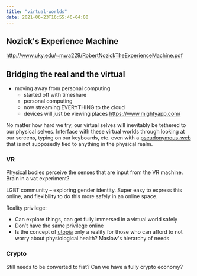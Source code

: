 ```yaml
---
title: "virtual-worlds"
date: 2021-06-23T16:55:46-04:00
---
```


## Nozick's Experience Machine
http://www.uky.edu/~mwa229/RobertNozickTheExperienceMachine.pdf

## Bridging the real and the virtual
-   moving away from personal computing
    -   started off with timeshare
    -   personal computing
    -   now streaming EVERYTHING to the cloud
    -   devices will just be viewing places
https://www.mightyapp.com/

No matter how hard we try, our virtual selves will inevitably be tethered to our physical selves. Interface with these virtual worlds through looking at our screens, typing on our keyboards, etc. even with a [pseudonymous-web](/thoughts/articles/pseudonymous-web) that is not supposedly tied to anything in the physical realm.

### VR
Physical bodies perceive the senses that are input from the VR machine. Brain in a vat experiment?

LGBT community – exploring gender identity. Super easy to express this online, and flexibility to do this more safely in an online space.


Reality privilege:
-   Can explore things, can get fully immersed in a virtual world safely
-   Don’t have the same privilege online
-   Is the concept of [utopia](/thoughts/articles/the-ones-who-walk-from-omelas) only a reality for those who can afford to not worry about physiological health? Maslow's hierarchy of needs

### Crypto
Still needs to be converted to fiat? Can we have a fully crypto economy?